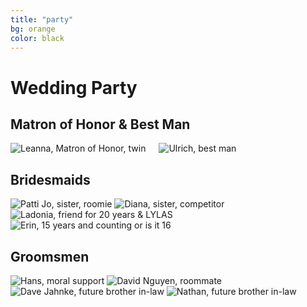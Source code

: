 ```yaml
---
title: "party"
bg: orange
color: black
---
```


# Wedding Party



## Matron of Honor & Best Man

<div class="row">
	<div class="small-2 small-centered columns">
		<img class="row small column" src="img/party/bridesmaids/leelee1.jpg" alt="Leanna, Matron of Honor, twin" title="Leanna, Matron of Honor, twin"/>
		<img class="row small column" src="img/party/groomsmen/ulrich.jpg" alt="Ulrich, best man" title="Ulrich, best man"/>
	</div>
</div>
<!-- Working section 

<div class="row">

<img class="row small column"  src="img/party/bridesmaids/leelee1.jpg" alt="Leanna, Matron of Honor, twin" title="Leanna, Matron of Honor, twin"/>
<img class="row small column"  src="img/party/groomsmen/ulrich.jpg" alt="Ulrich, best man" title="Ulrich, best man"/>

</div>
-->

## Bridesmaids
<div class="row">
<img class="row small column" src="img/party/bridesmaids/pattijo.jpg"      alt="Patti Jo, sister, roomie" title="Patti Jo, sister, roomie" />
<img class="row small column" src="img/party/bridesmaids/diana1.jpg"  alt="Diana, sister, competitor" title="Diana, sister, competitor"/>
</div>
<div class="row">
<img class="row small column"   src="img/party/bridesmaids/ladonia1.jpg"      alt="Ladonia, friend for 20 years & LYLAS" title="Ladonia, friend for 20 years & LYLAS" />
<img class="row small column"  src="img/party/bridesmaids/erin.jpg" alt="Erin, 15 years and counting or is it 16" title="Erin, 15 years and counting or is it 16" />
<!-- img class="row small column"  src="img/party/orange_color.jpg" -->
</div>



## Groomsmen
<div class="row">
<img class="row small column" src="img/party/groomsmen/hans.jpg" alt="Hans, moral support" title="Hans, long time friend" />
<img class="row small column" src="img/party/groomsmen/dave_nguyen1.jpg"  alt="David Nguyen, roommate" title="David Nguyen, roommate"/>
</div>
<div class="row">
<img class="row small column"   src="img/party/groomsmen/dave_jahnke.jpg" alt="Dave Jahnke, future brother in-law" title="Dave Jahnke, future brother in-law" />
<img class="row small column"  src="img/party/groomsmen/nathan2.jpg" alt="Nathan, future brother in-law" title="Nathan, future brother in-law" />
</div>
